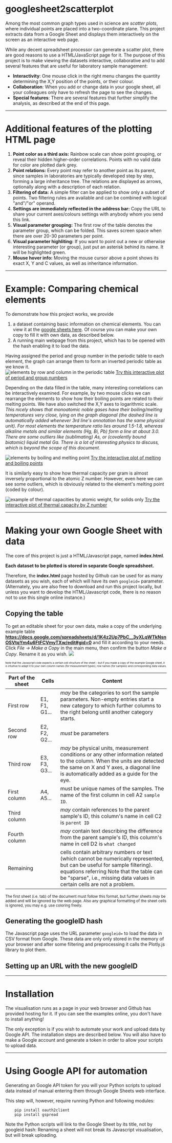 # googlesheet2scatterplot 

Among the most common graph types used in science are *scatter plots*, where individual points are placed into a two-coordinate plane. This project extracts data from a Google Sheet and displays them interactively on the screen as an interactive web page.  

While any decent spreadsheet processor can generate a scatter plot, there are good reasons to use a HTML/JavaScript page for it. The purpose of this project is to make viewing the datasets interactive, collaborative and to add several features that are useful for laboratory sample management:
* **Interactivity**: One mouse click in the right menu changes the quantity determining the X,Y position of the points, or their colour.
* **Collaboration**: When you add or change data in your google sheet, all your colleagues only have to refresh the page to see the changes. 
* **Special features**: There are several features that further simplify the analysis, as described at the end of this page.


----

# Additional features of the plotting HTML page

1. **Point color as a third axis:** Rainbow scale can show point grouping, or reveal their hidden higher-order correlations. Points with no valid data for color are plotted dark grey.
1. **Point relations:** Every point may refer to another point as its parent, since samples in laboratories are typically developed step by step, forming a large inheritance tree. The relations are displayed as arrows, optionally along with a description of each relation. 
1. **Filtering of data:** A simple filter can be applied to show only a subset of points. Two filtering rules are available and can be combined with logical "and"/"or" operand.
1. **Settings are immediately reflected in the address bar:** Copy the URL to share your current axes/colours settings with anybody whom you send this link.
1. **Visual parameter grouping:** The first row of the table denotes the parameter group, which can be folded. This saves screen space when there are over 20-30 parameters per point.
1. **Visual parameter highliting:** If you want to point out a new or otherwise interesting parameter (or group), just put an asterisk behind its name. It will be highlighted green.
1. **Mouse hover info:** Moving the mouse cursor above a point shows its exact X, Y and C values, as well as inheritance information.


----
# Example: Comparing chemical elements

To demonstrate how this project works, we provide 
1. a dataset containing basic information on chemical elements. You can view it at the [google sheets here](https://docs.google.com/spreadsheets/d/1K4z2Up7PbC__3yXLqWTkNsnOSVtqYm4u6FtFCVmyTXw/edit?gid=0#gid=0). Of course you can make your own copy to fill it with own data, as described below.
2. A running main webpage from this project, which has to be opened with the hash enabling it to load the data. 

Having assigned the period and group number in the periodic table to each element, the graph can arrange them to form an inverted periodic table as we know it.  
![elements by row and column in the periodic table](./docs/example_elements.png)
<a href="https://filipdominec.github.io/googlesheet2scatterplot/?x=group&y=period&c=period&fo1=(NOT%20USED)&fop=and&fo2=(NOT%20USED)&googleid=2PACX-1vRZbVmg68lEl8VS9DGa1rEDS5-V55Ome6JXc6Cs4UuGhAYUgHHZw1x1_f9AbvHlyDL8GmzRVxli0W-o">Try this interactive plot of period and group numbers</a>

Depending on the data filled in the table, many interesting correlations can be interactively examined.
For example, by two mouse clicks we can rearrange the elements to show how their boiling points are related to their melting points. We have also switched the X,Y axes to logarithmic scale. *This nicely shows that monoatomic noble gases have their boiling/melting temperatures very close, lying on the graph diagonal (the dashed line is automatically added whenever 3rd line's annotation has the same physical unit). For most elements the temperature ratio lies around 1.5-1.8, whereas alkaline metals and similar elements (Hg, Bi, Pb) form a line at about 3.0. There are some outliers like (sublimating) As, or (covalently bound biatomic) liquid metal Ga. There is a lot of interesting physics to discuss, which is beyond the scope of this document.*

![elements by boiling and melting point](./docs/example_elements_by_boiling_melting.png)
<a href="https://filipdominec.github.io/googlesheet2scatterplot/?x=melting%20point&y=boiling%20point&c=period&xlog=1&ylog=1&fo1=(NOT%20USED)&fop=and&fo2=(NOT%20USED)&googleid=2PACX-1vRZbVmg68lEl8VS9DGa1rEDS5-V55Ome6JXc6Cs4UuGhAYUgHHZw1x1_f9AbvHlyDL8GmzRVxli0W-o">Try the interactive plot of melting and boiling points</a>

It is similarly easy to show how thermal capacity per gram is almost inversely proportional to the atomic Z number. However, even here we can see some outliers, which is obviously related to the element's melting point (coded by colour).

![example of thermal capacities by atomic weight, for solids only](./docs/example_elements_thcap_by_Z.png)
<a href="https://filipdominec.github.io/googlesheet2scatterplot/?x=atomic%20weight&y=thermal%20capacity&c=melting%20point&xlog=1&ylog=1&fb1=boiling%20point&fo1=gt&fp1=400&fop=and&fo2=(NOT%20USED)&googleid=2PACX-1vRZbVmg68lEl8VS9DGa1rEDS5-V55Ome6JXc6Cs4UuGhAYUgHHZw1x1_f9AbvHlyDL8GmzRVxli0W-o">Try the interactive plot of thermal capacity by Z number</a>


----

# Making your own Google Sheet with data

The core of this project is just a HTML/Javascript page, named **index.html**. 

**Each dataset to be plotted is stored in separate Google spreadsheet.**

Therefore, the **index.html** page hosted by Github can be used for as many datasets as you wish, each of which will have its own ```googleid=``` parameter. (Alternately, you are also free to download and run this project locally, but unless you want to develop the HTML/Javascript code, there is no reason not to use this single online instance.)

## Copying the table 

To get an editable sheet for your own data, make a copy of the underlying example table **https://docs.google.com/spreadsheets/d/1K4z2Up7PbC__3yXLqWTkNsnOSVtqYm4u6FtFCVmyTXw/edit#gid=0** and fill it according to your needs. Click *File -> Make a Copy* in the main menu, then confirm the button *Make a Copy*. Rename it as you wish.
![](docs/copy_gs.png)

<small>
<sub><sup>
Note that the Javascript code expects a certain cell structure of the sheet - but if you made a copy of the example Google sheet, it is intuitive to adapt it to your own column names (for measurement types), row names (for samples) and corresponding data values. 

Part of the sheet | Cells | Content
----------------- | ----- | -------
First row | E1, F1, G1... | *may* be the categories to sort the sample parameters. Non-empty entries start a new category to which further columns to the right belong until another category starts.
Second row | E2, F2, G2... | *must* be parameters
Third row | E3, F3, G3... | *may* be physical units, measurement conditions or any other information related to the column. When the units are detected the same on X and Y axes, a diagonal line is automatically added as a guide for the eye.
First column | A4, A5...  | must be unique names of the samples. The name of the first column in cell A2 ```sample ID```.
Third column | |  *may* contain references to the parent sample's ID, this column's name in cell C2 is ```parent ID```
Fourth column | |  *may* contain text describing the difference from the parent sample's ID, this column's name in cell D2 is ```what changed```
Remaining  | |  cells contain arbitrary numbers or text (which cannot be numerically represented, but can be useful for sample filtering). equations referring Note that the table can be "sparse", i.e., missing data values in certain cells are not a problem. 

The first sheet (i.e. tab) of the document must follow this format, but further sheets *may* be added and will be ignored by the web page. Also any graphical formatting of the sheet cells is ignored, you may e.g. use coloring freely. 
</small>
</sub></sup>
## Generating the googleID hash

The Javascript page uses the URL parameter ```googleid=```  to load the data in CSV format from Google. These data are only only stored in the memory of your browser and after some filtering and preprocessing it calls the Plotly.js library to plot them.


## Setting up an URL with the new googleID

----

# Installation

The visualisation runs as a page in your web browser and Github has provided hosting for it. If you can see the examples online, you don't have to install anything!

The only exception is if you wish to automate your work and upload data by Google API. The installation steps are described below. You will also have to make a Google account and generate a token in order to allow your scripts to upload data. 

----

# Using Google API for automation

Generating an Google API token for you will your Python scripts to upload data instead of manual entering them through Google Sheets web interface. 

This step will, however, require running Python and following modules:

```
    pip install oauth2client
    pip install gspread
```

Note the Python scripts will link to the Google Sheet by its title, not by googleid hash: Renaming a sheet will not break its Javascript visualisation, but will break uploading.

